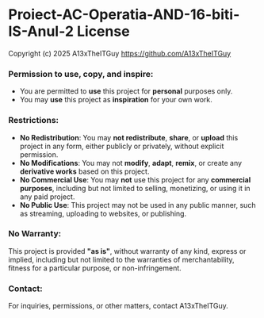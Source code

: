 # Proiect-AC-Operatia-AND-16-biti-IS-Anul-2 License

Copyright (c) 2025 A13xTheITGuy <https://github.com/A13xTheITGuy>

### Permission to use, copy, and inspire:
- You are permitted to **use** this project for **personal** purposes only.
- You may **use** this project as **inspiration** for your own work.

### Restrictions:
- **No Redistribution**: You may **not redistribute**, **share**, or **upload** this project in any form, either publicly or privately, without explicit permission.
- **No Modifications**: You may not **modify**, **adapt**, **remix**, or create any **derivative works** based on this project.
- **No Commercial Use**: You may **not** use this project for any **commercial purposes**, including but not limited to selling, monetizing, or using it in any paid project.
- **No Public Use**: This project may not be used in any public manner, such as streaming, uploading to websites, or publishing.

### No Warranty:
This project is provided **"as is"**, without warranty of any kind, express or implied, including but not limited to the warranties of merchantability, fitness for a particular purpose, or non-infringement.

### Contact:
For inquiries, permissions, or other matters, contact A13xTheITGuy.
